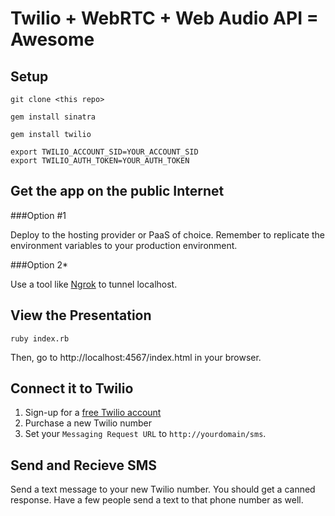 # Twilio + WebRTC + Web Audio API = Awesome

## Setup

`git clone <this repo>`

`gem install sinatra`

`gem install twilio`

```
export TWILIO_ACCOUNT_SID=YOUR_ACCOUNT_SID
export TWILIO_AUTH_TOKEN=YOUR_AUTH_TOKEN
```

## Get the app on the public Internet

###Option #1

Deploy to the hosting provider or PaaS of choice. Remember to replicate the environment variables to your production environment.

###Option 2*

Use a tool like [Ngrok](http://ngrok.com) to tunnel localhost.

## View the Presentation

`ruby index.rb`

Then, go to http://localhost:4567/index.html in your browser.


## Connect it to Twilio

1) Sign-up for a [free Twilio account](http://twilio.com/try-twilio)
2) Purchase a new Twilio number
3) Set your `Messaging Request URL` to `http://yourdomain/sms`.

## Send and Recieve SMS

Send a text message to your new Twilio number. You should get a canned response. Have a few people send a text to that phone number as well.


